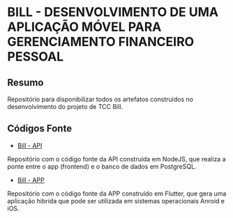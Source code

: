 # BILL - DESENVOLVIMENTO DE UMA APLICAÇÃO MÓVEL PARA GERENCIAMENTO FINANCEIRO PESSOAL

## Resumo

Repositório para disponibilizar todos os artefatos construidos no desenvolvimento do projeto de TCC Bill.

## Códigos Fonte

- [Bill - API](https://github.com/guilhermehrq/bill-api)

Repositório com o código fonte da API construída em NodeJS, que realiza a ponte entre o app (frontend) e o banco de dados em PostgreSQL.

- [Bill - APP](https://github.com/joao1559/bill_app)

Repositório com o código fonte da APP construído em Flutter, que gera uma aplicação hibrida que pode ser utilizada em sistemas operacionais Anroid e iOS.